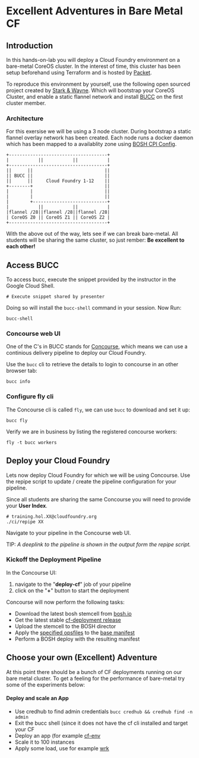 # Excellent Adventures in Bare Metal CF

## Introduction
In this hands-on-lab you will deploy a Cloud Foundry environment on a bare-metal CoreOS cluster. 
In the interest of time, this cluster has been setup beforehand using Terraform and is hosted by [Packet](http://packet.com).

To reproduce this environment by yourself, use the following open sourced project created by [Stark & Wayne](https://www.starkandwayne.com/). 
Which will bootstrap your CoreOS Cluster, and enable a static flannel network and install [BUCC](https://github.com/starkandwayne/bucc) on the first cluster member.

### Architecture
For this exersise we will be using a 3 node cluster.
During bootstrap a static flannel overlay network has been created.
Each node runs a docker daemon which has been mapped to a availablity zone using [BOSH CPI Config](https://bosh.io/docs/cpi-config/).
```    
+-------------------------------------+
|           ||           ||           |
+-------------------------------------+
||      ||                           ||
|| BUCC ||                           ||
||      ||     Cloud Foundry 1-12    ||
+--------+                           ||
|        |                           ||
|        |                           ||
|        +----------------------------+
|           ||           ||           |
|flannel /28||flannel /28||flannel /28|
| CoreOS Z0 || CoreOS Z1 || CoreOS Z2 |
+-------------------------------------+
```

With the above out of the way, lets see if we can break bare-metal.
All students will be sharing the same cluster, so just rember: __Be excellent to each other!__

## Access BUCC
To access bucc, execute the snippet provided by the instructor in the Google Cloud Shell.
```
# Execute snippet shared by presenter
```

Doing so will install the `bucc-shell` command in your session.
Now Run:
```
bucc-shell
```

### Concourse web UI
One of the C's in BUCC stands for [Concourse](https://concourse-ci.org/), which means we can use a continious delivery pipeline to deploy our Cloud Foundry.

Use the `bucc` cli to retrieve the details to login to concourse in an other browser tab:
```
bucc info
```

### Configure fly cli
The Concourse cli is called `fly`, we can use `bucc` to download and set it up:
```
bucc fly
```

Verify we are in business by listing the registered concourse workers:
```
fly -t bucc workers
```

## Deploy your Cloud Foundry
Lets now deploy Cloud Foundry for which we will be using Concourse.
Use the repipe script to update / create the pipeline configuration for your pipeline.

Since all students are sharing the same Concourse you will need to provide your __User Index__.
```
# training.hol.XX@cloudfoundry.org
./ci/repipe XX
```

Navigate to your pipeline in the Concourse web UI.

TIP: _A deeplink to the pipeline is shown in the output form the repipe script._

### Kickoff the Deployment Pipeline
In the Concourse UI: 
1. navigate to the "__deploy-cf__" job of your pipeline
1. click on the "__+__" button to start the deployment

Concourse will now perform the following tasks:
- Download the latest bosh stemcell from [bosh.io](https://bosh.cloudfoundry.org/stemcells/)
- Get the latest stable [cf-deployment release](https://github.com/cloudfoundry/cf-deployment/releases)
- Upload the stemcell to the BOSH director
- Apply the [specified opsfiles](https://github.com/cloudfoundry/summit-hands-on-labs/blob/master/the-hague-2019/bare-metal-cf/deploy-cf-pipeline.yml#L16-L20) to the [base manifest](https://github.com/cloudfoundry/cf-deployment/blob/master/cf-deployment.yml)
- Perform a BOSH deploy with the resulting manifest

## Choose your own (Excellent) Adventure
At this point there should be a bunch of CF deployments running on our bare metal cluster.
To get a feeling for the performance of bare-metal try some of the experiments below:

#### Deploy and scale an App
- Use credhub to find admin credentials `bucc credhub && credhub find -n admin`
- Exit the bucc shell (since it does not have the cf cli installed and target your CF
- Deploy an app (for example [cf-env](https://github.com/cloudfoundry-community/cf-env)
- Scale it to 100 instances
- Apply some load, use for example [wrk](https://github.com/wg/wrk)
